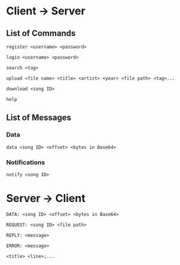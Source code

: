 # Client -> Server

## List of Commands

`register <username> <password>`

`login <username> <password>`

`search <tag>`

`upload <file name> <title> <artist> <year> <file path> <tag>...`

`download <song ID>`

`help`

## List of Messages

### Data

`data <song ID> <offset> <bytes in Base64>`

### Notifications

`notify <song ID>`

# Server -> Client

`DATA: <song ID> <offset> <bytes in Base64>`

`REQUEST: <song ID> <file path>`

`REPLY: <message>`

`ERROR: <message>`

`<title> <line>;...`
